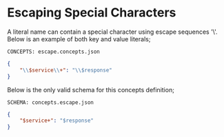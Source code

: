 # Escaping Special Characters

A literal name can contain a special character using escape sequences '\\'.
Below is an example of both key and value literals;

`CONCEPTS: escape.concepts.json`

```json
{
    "\\$service\\+": "\\$response"
}
```

Below is the only valid schema for this concepts definition;

`SCHEMA: concepts.escape.json`

```json
{
    "$service+": "$response"
}
```
